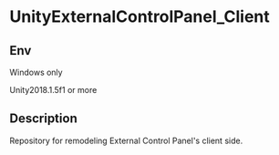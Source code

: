 # UnityExternalControlPanel_Client

## Env
Windows only

Unity2018.1.5f1 or more

## Description
Repository for remodeling External Control Panel's client side.
